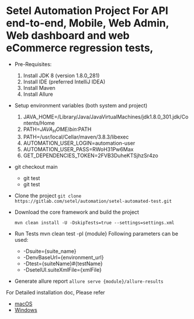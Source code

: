 # Setel Automation Project For API end-to-end, Mobile, Web Admin, Web dashboard and web eCommerce regression tests, 
* Pre-Requisites:
    1. Install JDK 8 (version 1.8.0_281)
    2. Install IDE (preferred IntelliJ IDEA)
    3. Install Maven
    4. Install Allure


* Setup environment variables (both system and project)
     1. JAVA_HOME=/Library/Java/JavaVirtualMachines/jdk1.8.0_301.jdk/Contents/Home
     2. PATH=$JAVA_HOME/bin:$PATH
     3. PATH=/usr/local/Cellar/maven/3.8.3/libexec
     4. AUTOMATION_USER_LOGIN=automation-user
     5. AUTOMATION_USER_PASS=RWoH31Pw6Max
     6. GET_DEPENDENCIES_TOKEN=2FVB3DuheKTSjhzSr4zo
* git checkout main
  * git test
  * git test 
* Clone the project
    `git clone https://gitlab.com/setel/automation/setel-automated-test.git`
 
 * Download the core framework and build the project
 
    `mvn clean install -U -DskipTests=true --settings=settings.xml`
 
 * Run Tests
    mvn clean test -pl {module} 
    Following parameters can be used:
     * -Dsuite={suite_name}
     * -DenvBaseUrl={environment_url}
     * -Dtest={suiteName}#{testName}
     * -DsetelUI.suiteXmlFile={xmlFile}
 * Generate allure report
    `allure serve {module}/allure-results`
    
 For Detailed installation doc, Please refer
  * [macOS](https://setelnow.atlassian.net/wiki/spaces/QA/pages/462259482/Installation+for+macOS+Machine)
  * [Windows](https://setelnow.atlassian.net/wiki/spaces/QA/pages/1733789105/Installation+for+Windows+OS+Machine)
       
    
    
